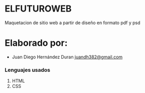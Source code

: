 # ELFUTUROWEB
Maquetacion de sitio web a partir de diseño en formato pdf y psd

# Elaborado por:
- Juan Diego Hernández Duran
juandh382@gmail.com
### Lenguajes usados
1. HTML
2. CSS 
